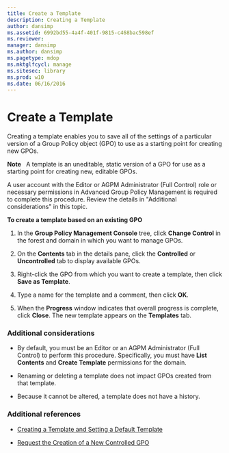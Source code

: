 ```yaml
---
title: Create a Template
description: Creating a Template
author: dansimp
ms.assetid: 6992bd55-4a4f-401f-9815-c468bac598ef
ms.reviewer: 
manager: dansimp
ms.author: dansimp
ms.pagetype: mdop
ms.mktglfcycl: manage
ms.sitesec: library
ms.prod: w10
ms.date: 06/16/2016
---
```



# Create a Template


Creating a template enables you to save all of the settings of a particular version of a Group Policy object (GPO) to use as a starting point for creating new GPOs.

**Note**  
A template is an uneditable, static version of a GPO for use as a starting point for creating new, editable GPOs.

 

A user account with the Editor or AGPM Administrator (Full Control) role or necessary permissions in Advanced Group Policy Management is required to complete this procedure. Review the details in "Additional considerations" in this topic.

**To create a template based on an existing GPO**

1.  In the **Group Policy Management Console** tree, click **Change Control** in the forest and domain in which you want to manage GPOs.

2.  On the **Contents** tab in the details pane, click the **Controlled** or **Uncontrolled** tab to display available GPOs.

3.  Right-click the GPO from which you want to create a template, then click **Save as Template**.

4.  Type a name for the template and a comment, then click **OK**.

5.  When the **Progress** window indicates that overall progress is complete, click **Close**. The new template appears on the **Templates** tab.

### Additional considerations

-   By default, you must be an Editor or an AGPM Administrator (Full Control) to perform this procedure. Specifically, you must have **List Contents** and **Create Template** permissions for the domain.

-   Renaming or deleting a template does not impact GPOs created from that template.

-   Because it cannot be altered, a template does not have a history.

### Additional references

-   [Creating a Template and Setting a Default Template](creating-a-template-and-setting-a-default-template.md)

-   [Request the Creation of a New Controlled GPO](request-the-creation-of-a-new-controlled-gpo.md)

 

 





